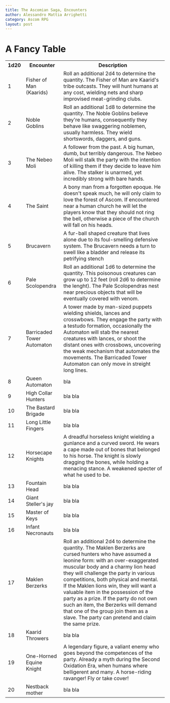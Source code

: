 ```yaml
---
title: The Ascomian Saga, Encounters
author: Alessandro Mattia Arrighetti
category: Ascom RPG
layout: post
---
```


<html>
<head>
<style>
#customers {
  font-family: EB Garamond, Garamond, ,Times New Roman, sans-serif;
  border-collapse: collapse;
  width: 100%;
}

#customers td, #customers th {
  border: 1px solid #ddd;
  padding: 8px;
}

#customers tr:nth-child(even){background-color: #f2f2f2;}

#customers tr:hover {background-color: #ddd;}

#customers th {
  padding-top: 12px;
  padding-bottom: 12px;
  text-align: left;
  background-color: #cbb100;
  color: white;
}
</style>
</head>
<body>

<h1>A Fancy Table</h1>

<table id="customers">
  <tr>
    <th>1d20</th>
    <th>Encounter</th>
    <th>Description</th>
  </tr>
  <tr>
    <td>1</td>
    <td>Fisher of Man (Kaarids)</td>
    <td>Roll an additional 2d4 to determine the quantity. The Fisher of Man are Kaarid's tribe outcasts. They will hunt humans at any cost, wielding nets and sharp improvised meat-grinding clubs.  </td>
  </tr>
  <tr>
    <td>2</td>
    <td>Noble Goblins</td>
    <td>Roll an additional 1d8 to determine the quantity. The Noble Goblins believe they're humans, consequently they behave like swaggering noblemen, usually harmless. They wield shortswords, daggers, and guns.  </td>
  </tr>
  <tr>
    <td>3</td>
    <td>The Nebeo Moli</td>
    <td>A follower from the past. A big human, dumb, but terribly dangerous. The Nebeo Moli will stalk the party with the intention of killing them if they decide to leave him alive. The stalker is unarmed, yet incredibly strong with bare hands.</td>
  </tr>
  <tr>
    <td>4</td>
    <td>The Saint</td>
    <td>A bony man from a forgotten epoque. He doesn't speak much, he will only claim to love the forest of Ascom. If encountered near a human church he will let the players know that they should not ring the bell, otherwise a piece of the church will fall on his heads. </td>
  </tr>
  <tr>
    <td>5</td>
    <td>Brucavern</td>
    <td>A fur-ball shaped creature that lives alone due to its foul-smelling defensive system. The Brucavern needs a turn to swell like a bladder and release its petrifying stench </td>
  </tr>
  <tr>
    <td>6</td>
    <td>Pale Scolopendra</td>
    <td>Roll an additional 1d6 to determine the quantity. This poisonous creatures can grow up to 12 feet (roll 2d6 to determine the lenght). The Pale Scolopendras nest near precious objects that will be eventually covered with venom.</td>
  </tr>
  <tr>
    <td>7</td>
    <td>Barricaded Tower Automaton</td>
    <td>A tower made by man-sized puppets wielding shields, lances and crosswbows. They engage the party with a testudo formation, occasionally the Automaton will stab the nearest creatures with lances, or shoot the distant ones with crossbows, uncovering the weak mechanism that automates the movements. The Barricaded Tower Automaton can only move in streight long lines.</td>
  </tr>
  <tr>
    <td>8</td>
    <td>Queen Automaton</td>
    <td> bla</td>
  </tr>
  <tr>
    <td>9</td>
    <td>High Collar Hunters</td>
    <td>bla bla</td>
  </tr>
  <tr>
    <td>10</td>
    <td>The Bastard Brigade</td>
    <td>bla bla</td>
  </tr>
  <tr>
    <td>11</td>
    <td>Long Little Fingers</td>
    <td>bla bla</td>
  </tr>
  <tr>
    <td>12</td>
    <td>Horsecape Knights</td>
    <td>A dreadful horseless knight wielding a gunlance and a curved sword. He wears a cape made out of bones that belonged to his horse. The knight is slowly dragging the bones, while holding a menacing stance. A weakened specter of what he used to be.</td>
  </tr>
  <tr>
    <td>13</td>
    <td>Fountain Head</td>
    <td>bla bla</td>
  </tr>
  <tr>
    <td>14</td>
    <td>Giant Steller's jay</td>
    <td>bla bla</td>
  </tr>
  <tr>
    <td>15</td>
    <td>Master of Keys</td>
    <td>bla bla</td>
  </tr>
  <tr>
    <td>16</td>
    <td>Infant Necronauts</td>
    <td>bla bla</td>
  </tr>
  <tr>
    <td>17</td>
    <td>Maklen Berzerks</td>
    <td>Roll an additional 2d4 to determine the quantity. The Maklen Berzerks are cursed hunters who have assumed a leonine form: with an over-exaggerated muscular body and a charmy lion head they will challenge the party in various competitions, both physical and mental. If the Maklen lions win, they will want a valuable item in the possession of the party as a prize. If the party do not own such an item, the Berzerks will demand that one of the group join them as a slave. The party can pretend and claim the same prize. </td>
  </tr>
  <tr>
    <td>18</td>
    <td>Kaarid Throwers</td>
    <td>bla bla</td>
  </tr>
  <tr>
    <td>19</td>
    <td>One-Horned Equine Knight</td>
    <td>A legendary figure, a valiant enemy who goes beyond the competences of the party. Already a myth during the Second Oxidation Era, when humans where belligerent and many. A horse-riding ravanger! Fly or take cover! </td>
  </tr>
  <tr>
    <td>20</td>
    <td>Nestback mother</td>
    <td>bla bla</td>
  </tr>
</table>

</body>
</html>
